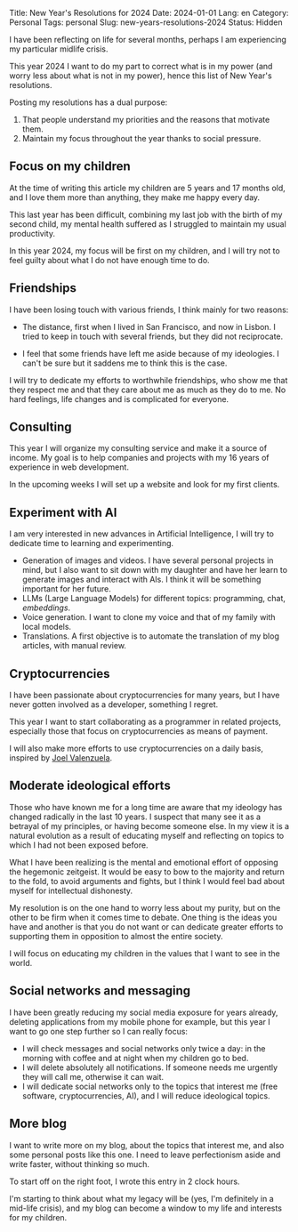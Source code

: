 Title: New Year's Resolutions for 2024
Date: 2024-01-01
Lang: en
Category: Personal
Tags: personal
Slug: new-years-resolutions-2024
Status: Hidden

I have been reflecting on life for several months, perhaps I am experiencing my particular midlife crisis.

This year 2024 I want to do my part to correct what is in my power (and worry less about what is not in my power), hence this list of New Year's resolutions.

Posting my resolutions has a dual purpose:

1. That people understand my priorities and the reasons that motivate them.
2. Maintain my focus throughout the year thanks to social pressure.

## Focus on my children

At the time of writing this article my children are 5 years and 17 months old, and I love them more than anything, they make me happy every day.

This last year has been difficult, combining my last job with the birth of my second child, my mental health suffered as I struggled to maintain my usual productivity.

In this year 2024, my focus will be first on my children, and I will try not to feel guilty about what I do not have enough time to do.

## Friendships

I have been losing touch with various friends, I think mainly for two reasons:

- The distance, first when I lived in San Francisco, and now in Lisbon.
I tried to keep in touch with several friends, but they did not reciprocate.

- I feel that some friends have left me aside because of my ideologies.
I can't be sure but it saddens me to think this is the case.

I will try to dedicate my efforts to worthwhile friendships, who show me that they respect me and that they care about me as much as they do to me.
No hard feelings, life changes and is complicated for everyone.

## Consulting

This year I will organize my consulting service and make it a source of income.
My goal is to help companies and projects with my 16 years of experience in web development.

In the upcoming weeks I will set up a website and look for my first clients.

## Experiment with AI

I am very interested in new advances in Artificial Intelligence, I will try to dedicate time to learning and experimenting.

- Generation of images and videos.
I have several personal projects in mind, but I also want to sit down with my daughter and have her learn to generate images and interact with AIs.
I think it will be something important for her future.
- LLMs (Large Language Models) for different topics: programming, chat, *embeddings*.
- Voice generation.
I want to clone my voice and that of my family with local models.
- Translations.
A first objective is to automate the translation of my blog articles, with manual review.

## Cryptocurrencies

I have been passionate about cryptocurrencies for many years, but I have never gotten involved as a developer, something I regret.

This year I want to start collaborating as a programmer in related projects, especially those that focus on cryptocurrencies as means of payment.

I will also make more efforts to use cryptocurrencies on a daily basis, inspired by [Joel Valenzuela](https://cointr.ee/thedesertlynx).

## Moderate ideological efforts

Those who have known me for a long time are aware that my ideology has changed radically in the last 10 years.
I suspect that many see it as a betrayal of my principles, or having become someone else.
In my view it is a natural evolution as a result of educating myself and reflecting on topics to which I had not been exposed before.

What I have been realizing is the mental and emotional effort of opposing the hegemonic zeitgeist.
It would be easy to bow to the majority and return to the fold, to avoid arguments and fights, but I think I would feel bad about myself for intellectual dishonesty.

My resolution is on the one hand to worry less about my purity, but on the other to be firm when it comes time to debate.
One thing is the ideas you have and another is that you do not want or can dedicate greater efforts to supporting them in opposition to almost the entire society.

I will focus on educating my children in the values that I want to see in the world.

## Social networks and messaging

I have been greatly reducing my social media exposure for years already, deleting applications from my mobile phone for example, but this year I want to go one step further so I can really focus:

- I will check messages and social networks only twice a day: in the morning with coffee and at night when my children go to bed.
- I will delete absolutely all notifications.
If someone needs me urgently they will call me, otherwise it can wait.
- I will dedicate social networks only to the topics that interest me (free software, cryptocurrencies, AI), and I will reduce ideological topics.

## More blog

I want to write more on my blog, about the topics that interest me, and also some personal posts like this one.
I need to leave perfectionism aside and write faster, without thinking so much.

To start off on the right foot, I wrote this entry in 2 clock hours.

I'm starting to think about what my legacy will be (yes, I'm definitely in a mid-life crisis), and my blog can become a window to my life and interests for my children.
